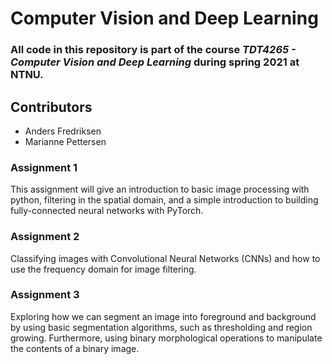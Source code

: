 # Computer Vision and Deep Learning #

### All code in this repository is part of the course *TDT4265 - Computer Vision and Deep Learning* during spring 2021 at NTNU. ###

## Contributors ##

- Anders Fredriksen
- Marianne Pettersen

### Assignment 1
This assignment will give an introduction to basic image processing with python, filtering in the spatial domain, and a simple introduction to building fully-connected neural networks with PyTorch.

### Assignment 2 
Classifying images with Convolutional Neural Networks (CNNs) and how to use the frequency domain for image filtering.

### Assignment 3
Exploring how we can segment an image into foreground and background by using basic segmentation algorithms, such as thresholding and region growing.
Furthermore, using binary morphological operations to manipulate the contents of a binary image.
